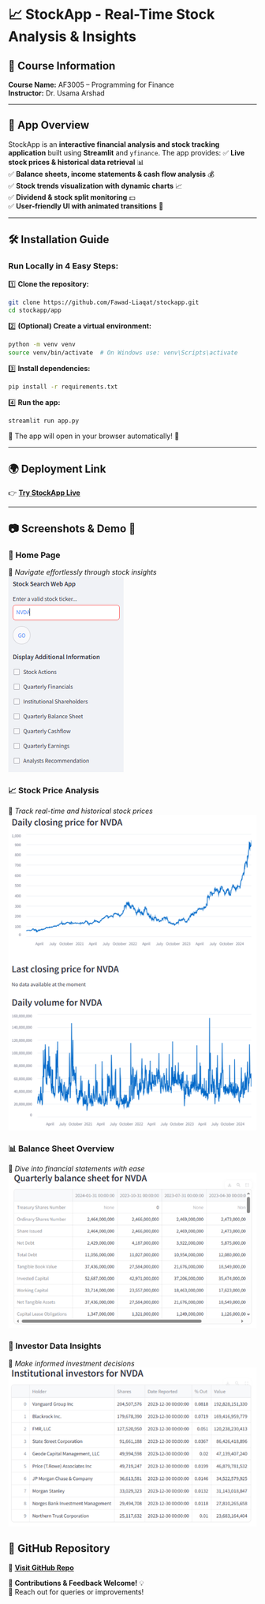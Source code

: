 # 📈 StockApp - Real-Time Stock Analysis & Insights

## 📌 Course Information
**Course Name:** AF3005 – Programming for Finance  
**Instructor:** Dr. Usama Arshad  

---

## 🚀 App Overview
StockApp is an **interactive financial analysis and stock tracking application** built using **Streamlit** and `yfinance`. The app provides:
✅ **Live stock prices & historical data retrieval** 📊  
✅ **Balance sheets, income statements & cash flow analysis** 💰  
✅ **Stock trends visualization with dynamic charts** 📈  
✅ **Dividend & stock split monitoring** 💵  
✅ **User-friendly UI with animated transitions** 🎨  

---

## 🛠 Installation Guide  
### Run Locally in 4 Easy Steps:

1️⃣ **Clone the repository:**  
   ```sh
   git clone https://github.com/Fawad-Liaqat/stockapp.git
   cd stockapp/app
   ```
2️⃣ **(Optional) Create a virtual environment:**  
   ```sh
   python -m venv venv
   source venv/bin/activate  # On Windows use: venv\Scripts\activate
   ```
3️⃣ **Install dependencies:**  
   ```sh
   pip install -r requirements.txt
   ```
4️⃣ **Run the app:**  
   ```sh
   streamlit run app.py
   ```

🔹 The app will open in your browser automatically! 🎉  

---

## 🌍 Deployment Link  
👉 **[Try StockApp Live](https://stockapp-awc2tfgj8xyuahz8oevphb.streamlit.app/)**


---

## 📷 Screenshots & Demo 🎥
### **📌 Home Page**  
📍 *Navigate effortlessly through stock insights*  
![StockApp Menu](streamnvda_menu.PNG)

### **📈 Stock Price Analysis**  
📍 *Track real-time and historical stock prices*  
![Stock Price](streamnvda_price.PNG)

### **📊 Balance Sheet Overview**  
📍 *Dive into financial statements with ease*  
![Balance Sheet](streamnvda_balancesheet.PNG)

### **📜 Investor Data Insights**  
📍 *Make informed investment decisions*  
![Investor Data](streamnvda_investors.PNG)




## 📌 GitHub Repository  
🔗 **[Visit GitHub Repo](https://github.com/Fawad-Liaqat/stockapp)**  

🚀 **Contributions & Feedback Welcome!** 💡  
📧 Reach out for queries or improvements!  

